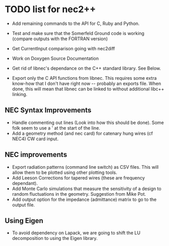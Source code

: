 # TODO list for nec2++

* Add remaining commands to the API for C, Ruby and Python.
* Test and make sure that the Somerfeld Ground code is working (compare outputs with the FORTRAN version)
* Get CurrentInput comparison going with nec2diff

* Work on Doxygen Source Documentation
* Get rid of libnec's dependance on the C++ standard library. See Below.
* Export only the C API functions from libnec. This requires some extra know-how that I don't have right now -- probably an exports file. 
  When done, this will mean that libnec can be linked to without additional libc++ linking.

## NEC Syntax Improvements

* Handle commenting out lines (Look into how this should be done). Some folk seem to use a ' at the start of the line.
* Add a geometry method (and nec card) for catenary hung wires (cf NEC4) CW card input.


## NEC improvements

* Export radiation patterns (command line switch) as CSV files. This will allow them to be plotted using other plotting tools.
* Add Leeson Corrections for tapered wires (these are frequency dependant).
* Add Monte Carlo simulations that measure the sensitivity of a design to random fluctuations in the geometry. Suggestion from Mike Pot.
* Add output option for the impedance (admittance) matrix to go to the output file.

## Using Eigen

* To avoid dependency on Lapack, we are going to shift the LU decomposition to using the Eigen library.

